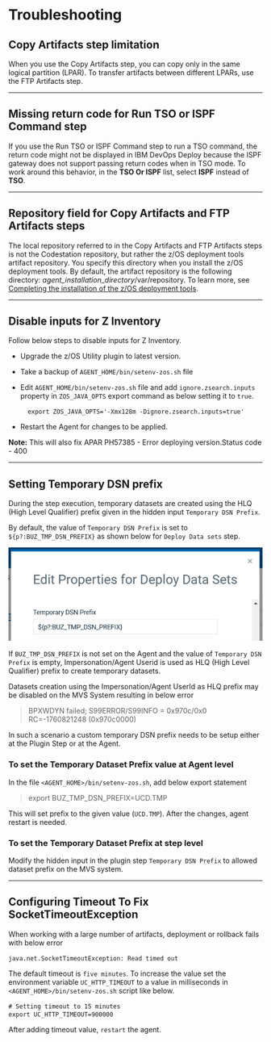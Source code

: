 # Troubleshooting

## Copy Artifacts step limitation

When you use the Copy Artifacts step, you can copy only in the same logical partition (LPAR). To transfer artifacts between different LPARs, use the FTP Artifacts step.

---

## Missing return code for Run TSO or ISPF Command step

If you use the Run TSO or ISPF Command step to run a TSO command, the return code might not be displayed in IBM DevOps Deploy because the ISPF gateway does not support passing return codes when in TSO mode. To work around this behavior, in the **TSO Or ISPF** list, select **ISPF** instead of **TSO**.

---

## Repository field for Copy Artifacts and FTP Artifacts steps

The local repository referred to in the Copy Artifacts and FTP Artifacts steps is not the Codestation repository, but rather the z/OS deployment tools artifact repository. You specify this directory when you install the z/OS deployment tools. By default, the artifact repository is the following directory: *agent\_installation\_directory*/var/repository. To learn more, see [Completing the installation of the z/OS deployment tools](http://www-01.ibm.com/support/knowledgecenter/SS4GSP_6.2.1/com.ibm.udeploy.doc/topics/zos_installing_finish.html?lang=en).

---

## Disable inputs for Z Inventory

Follow below steps to disable inputs for Z Inventory.

* Upgrade the z/OS Utility plugin to latest version.
* Take a backup of `AGENT_HOME/bin/setenv-zos.sh` file
* Edit `AGENT_HOME/bin/setenv-zos.sh` file and add `ignore.zsearch.inputs` property in `ZOS_JAVA_OPTS` export command as below setting it to `true`.

  ```
    export ZOS_JAVA_OPTS='-Xmx128m -Dignore.zsearch.inputs=true' 
  ```

* Restart the Agent for changes to be applied.

**Note:** This will also fix APAR PH57385 - Error deploying version.Status code - 400 

---

## Setting Temporary DSN prefix

During the step execution, temporary datasets are created using the
HLQ (High Level Qualifier) prefix given in the hidden input `Temporary DSN Prefix`.

By default, the value of `Temporary DSN Prefix` is set to `${p?:BUZ_TMP_DSN_PREFIX}` as shown below for `Deploy Data sets` step.

![temp-dsn-prefix.png](media/temp-dsn-prefix.png)

If `BUZ_TMP_DSN_PREFIX` is not set on the Agent and the value of `Temporary DSN Prefix` is empty, Impersonation/Agent Userid is used as HLQ (High Level Qualifier) prefix to create temporary datasets.

Datasets creation using the Impersonation/Agent UserId as HLQ prefix may be disabled on the MVS System resulting in below error

> BPXWDYN failed; S99ERROR/S99INFO = 0x970c/0x0 RC=-1760821248 (0x970c0000)

In such a scenario a custom temporary DSN prefix needs to be setup either at the Plugin Step or at the Agent. 

### To set the Temporary Dataset Prefix value at Agent level

In the file `<AGENT_HOME>/bin/setenv-zos.sh`, add below export statement

> export BUZ_TMP_DSN_PREFIX=UCD.TMP

This will set prefix to the given value (`UCD.TMP`). After the changes, agent restart is needed.

### To set the Temporary Dataset Prefix at step level

Modify the hidden input in the plugin step `Temporary DSN Prefix` to allowed dataset prefix on the MVS system. 

---

## Configuring Timeout To Fix SocketTimeoutException

When working with a large number of artifacts, deployment or rollback fails with below error

```
java.net.SocketTimeoutException: Read timed out
```

The default timeout is `five minutes`. To increase the value set the environment variable `UC_HTTP_TIMEOUT` to a value in milliseconds 
in `<AGENT_HOME>/bin/setenv-zos.sh` script like below.

```
# Setting timeout to 15 minutes
export UC_HTTP_TIMEOUT=900000
```

After adding timeout value, `restart` the agent.


